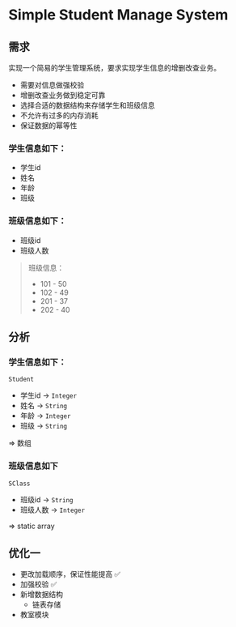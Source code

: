 # Simple Student Manage System

## 需求

实现一个简易的学生管理系统，要求实现学生信息的增删改查业务。

- 需要对信息做强校验
- 增删改查业务做到稳定可靠
- 选择合适的数据结构来存储学生和班级信息
- 不允许有过多的内存消耗
- 保证数据的幂等性

### 学生信息如下：

- 学生id
- 姓名
- 年龄
- 班级

### 班级信息如下：

- 班级id
- 班级人数

> 班级信息：
>
> - 101 - 50
> - 102 - 49
> - 201 - 37
> - 202 - 40

## 分析

### 学生信息如下：

`Student`

- 学生id  -> `Integer`
- 姓名 -> `String`
- 年龄 -> `Integer`
- 班级 -> `String`

=> 数组

### 班级信息如下

`SClass`

- 班级id -> `String`
- 班级人数 -> `Integer`

=> static array


## 优化一

- 更改加载顺序，保证性能提高 ✅
- 加强校验 ✅
- 新增数据结构
  - 链表存储
- 教室模块